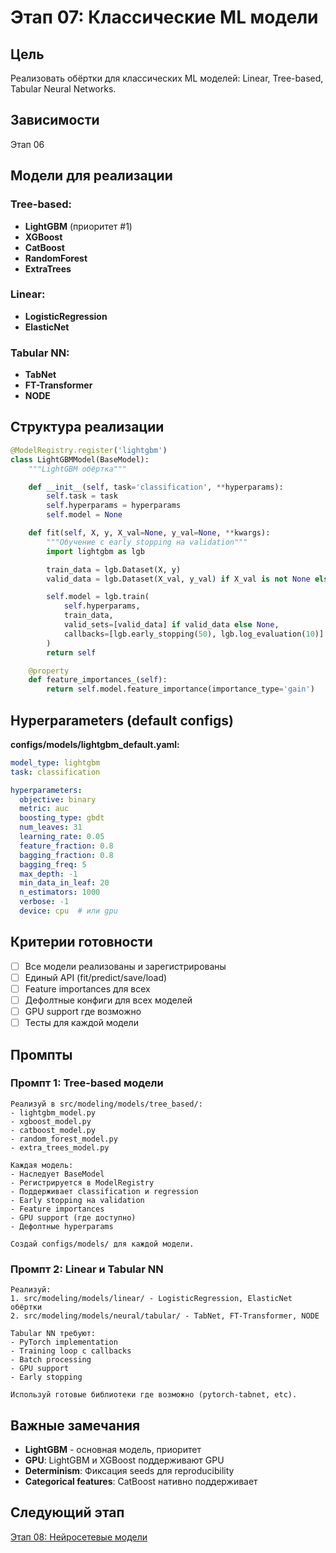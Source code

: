 # Этап 07: Классические ML модели

## Цель
Реализовать обёртки для классических ML моделей: Linear, Tree-based, Tabular Neural Networks.

## Зависимости
Этап 06

## Модели для реализации

### Tree-based:
- **LightGBM** (приоритет #1)
- **XGBoost**
- **CatBoost**
- **RandomForest**
- **ExtraTrees**

### Linear:
- **LogisticRegression**
- **ElasticNet**

### Tabular NN:
- **TabNet**
- **FT-Transformer**
- **NODE**

## Структура реализации

```python
@ModelRegistry.register('lightgbm')
class LightGBMModel(BaseModel):
    """LightGBM обёртка"""

    def __init__(self, task='classification', **hyperparams):
        self.task = task
        self.hyperparams = hyperparams
        self.model = None

    def fit(self, X, y, X_val=None, y_val=None, **kwargs):
        """Обучение с early stopping на validation"""
        import lightgbm as lgb

        train_data = lgb.Dataset(X, y)
        valid_data = lgb.Dataset(X_val, y_val) if X_val is not None else None

        self.model = lgb.train(
            self.hyperparams,
            train_data,
            valid_sets=[valid_data] if valid_data else None,
            callbacks=[lgb.early_stopping(50), lgb.log_evaluation(10)]
        )
        return self

    @property
    def feature_importances_(self):
        return self.model.feature_importance(importance_type='gain')
```

## Hyperparameters (default configs)

**configs/models/lightgbm_default.yaml:**
```yaml
model_type: lightgbm
task: classification

hyperparameters:
  objective: binary
  metric: auc
  boosting_type: gbdt
  num_leaves: 31
  learning_rate: 0.05
  feature_fraction: 0.8
  bagging_fraction: 0.8
  bagging_freq: 5
  max_depth: -1
  min_data_in_leaf: 20
  n_estimators: 1000
  verbose: -1
  device: cpu  # или gpu
```

## Критерии готовности

- [ ] Все модели реализованы и зарегистрированы
- [ ] Единый API (fit/predict/save/load)
- [ ] Feature importances для всех
- [ ] Дефолтные конфиги для всех моделей
- [ ] GPU support где возможно
- [ ] Тесты для каждой модели

## Промпты

### Промпт 1: Tree-based модели
```
Реализуй в src/modeling/models/tree_based/:
- lightgbm_model.py
- xgboost_model.py
- catboost_model.py
- random_forest_model.py
- extra_trees_model.py

Каждая модель:
- Наследует BaseModel
- Регистрируется в ModelRegistry
- Поддерживает classification и regression
- Early stopping на validation
- Feature importances
- GPU support (где доступно)
- Дефолтные hyperparams

Создай configs/models/ для каждой модели.
```

### Промпт 2: Linear и Tabular NN
```
Реализуй:
1. src/modeling/models/linear/ - LogisticRegression, ElasticNet обёртки
2. src/modeling/models/neural/tabular/ - TabNet, FT-Transformer, NODE

Tabular NN требуют:
- PyTorch implementation
- Training loop с callbacks
- Batch processing
- GPU support
- Early stopping

Используй готовые библиотеки где возможно (pytorch-tabnet, etc).
```

## Важные замечания

- **LightGBM** - основная модель, приоритет
- **GPU**: LightGBM и XGBoost поддерживают GPU
- **Determinism**: Фиксация seeds для reproducibility
- **Categorical features**: CatBoost нативно поддерживает

## Следующий этап
[Этап 08: Нейросетевые модели](Этап_08_Нейросетевые_модели.md)

